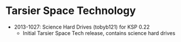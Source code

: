 # Tarsier Space Technology

* 2013-1027: Science Hard Drives (tobyb121) for KSP 0.22
	+ Initial Tarsier Space Tech release, contains science hard drives
